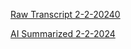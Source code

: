 [Raw Transcript 2-2-20240](https://github.com/MCBasterSheet/MCBasterSheet/blob/main/MCB150/pages/Raw%20Transcript%202-2-2024.md)

[AI Summarized 2-2-2024](https://github.com/MCBasterSheet/MCBasterSheet/blob/main/MCB150/pages/AI%20Summarized%202-2-2024.md)

